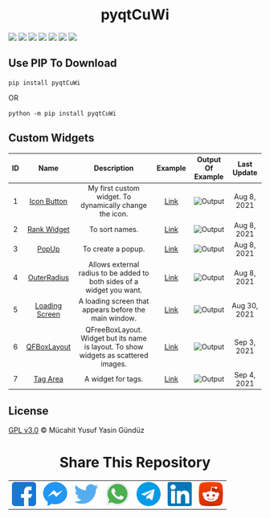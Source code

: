 <h1 align=center> pyqtCuWi </h1>
<p>
  <img src="https://img.shields.io/badge/python-3.6%2B-informational?style=flat-square&logo=python">
  <img src="https://img.shields.io/badge/license-GPL%203.0-succes.svg?style=flat-square&logo=license">
  <img src="https://img.shields.io/badge/version-2.0.2-important?style=flat-square">
  <a href="https://pypi.org/project/pyqtCuWi/"><img src="https://img.shields.io/badge/pypi-pyqtCuWi-cyan?style=flat-square"></a>
  <a href="https://github.com/myygunduz/pyqtCuWi/issues"><img src="https://img.shields.io/github/issues/myygunduz/pyqtCuWi?style=flat-square&color=red"></a>
  <img src="https://img.shields.io/github/stars/myygunduz/pyqtCuWi?style=flat-square&color=yellow">
  <img src="https://img.shields.io/github/forks/myygunduz/pyqtCuWi?style=flat-square&color=white">
</p>


<h2>Use PIP To Download</h2>

```
pip install pyqtCuWi
```
OR
```
python -m pip install pyqtCuWi
```


<h2>Custom Widgets</h2>

|  ID | Name | Description | Example | Output Of Example | Last Update |
| :-: | :--: | :---------: | :-----: | :---------------: | :---------: |
|  1  | [Icon Button](https://github.com/myygunduz/pyqtCuWi/blob/main/documentation.md#iconbutton) | My first custom widget. To dynamically change the icon. | [Link](https://github.com/myygunduz/pyqtCuWi/blob/main/example/exampleOfIconButton.py) | ![Output](https://github.com/myygunduz/pyqtCuWi/blob/main/gifs/iconButton.gif?raw=true) | Aug 8, 2021 |
|  2  | [Rank Widget](https://github.com/myygunduz/pyqtCuWi/blob/main/documentation.md#rank-widget) | To sort names. | [Link](https://github.com/myygunduz/pyqtCuWi/blob/main/example/exampleOfRankWidget.py) | ![Output](https://github.com/myygunduz/pyqtCuWi/blob/main/gifs/rankWidget.gif?raw=true) | Aug 8, 2021 |
|  3  | [PopUp](https://github.com/myygunduz/pyqtCuWi/blob/main/documentation.md#pop-up) | To create a popup. | [Link](https://github.com/myygunduz/pyqtCuWi/blob/main/example/exampeOfPopUp%26OuterRadius.py) | ![Output](https://github.com/myygunduz/pyqtCuWi/blob/main/gifs/popUp.gif?raw=true) | Aug 8, 2021 |
|  4  | [OuterRadius](https://github.com/myygunduz/pyqtCuWi/blob/main/documentation.md#outer-radius) | Allows external radius to be added to both sides of a widget you want. | [Link](https://github.com/myygunduz/pyqtCuWi/blob/main/example/exampeOfPopUp%26OuterRadius.py) | ![Output](https://github.com/myygunduz/pyqtCuWi/blob/main/gifs/outerRadius.gif?raw=true) | Aug 8, 2021 |
|  5  | [Loading Screen](https://github.com/myygunduz/pyqtCuWi/blob/main/documentation.md#loading-screen) | A loading screen that appears before the main window. | [Link](https://github.com/myygunduz/pyqtCuWi/blob/main/example/exampleOfLoadingScreen.py) | ![Output](https://github.com/myygunduz/pyqtCuWi/blob/main/gifs/loadingScreen.gif?raw=true) | Aug 30, 2021 |
|  6  | [QFBoxLayout](https://github.com/myygunduz/pyqtCuWi/blob/main/documentation.md#qfboxlayout) | QFreeBoxLayout. Widget but its name is layout. To show widgets as scattered images. | [Link](https://github.com/myygunduz/pyqtCuWi/blob/main/example/exampleOfQFBoxLayout.py) | ![Output](https://github.com/myygunduz/pyqtCuWi/blob/main/gifs/QFBoxLayout.gif?raw=true) | Sep 3, 2021 |
|  7  | [Tag Area](https://github.com/myygunduz/pyqtCuWi/blob/main/documentation.md#tag-area) | A widget for tags. | [Link](https://github.com/myygunduz/pyqtCuWi/blob/main/example/exampleOfTagArea.py) | ![Output](https://github.com/myygunduz/pyqtCuWi/blob/main/gifs/tagArea.gif?raw=true) | Sep 4, 2021 |

<h2>License</h2>
<p><a href="https://github.com/myygunduz/pyqtCuWi/blob/main/LICENSE.txt">GPL v3.0</a> © Mücahit Yusuf Yasin Gündüz

<h1 align=center> Share This Repository </h1>
<table align='center'>
    <tr>
        <td>
            <a href="https://web.facebook.com/sharer.php?t=This%20repo%20is%20great,%20check%20it%20out&u=https://github.com/myygunduz/pyqtCuWi&_rdc=1&_rdr" >
                <img src="https://raw.githubusercontent.com/myygunduz/Badge-Link-Creater/abb80580a8eca89dd21c068c58f9b6a428ce61ca/Assets/icons/facebook.svg" height="48" width="48" alt="Facebook"/>
            </a>
        </td>
        <td>
            <a href="https://www.facebook.com/dialog/send?link=https://github.com/myygunduz/pyqtCuWi&app_id=291494419107518&redirect_uri=https://github.com/myygunduz/pyqtCuWi" >
                <img src="https://raw.githubusercontent.com/myygunduz/Badge-Link-Creater/abb80580a8eca89dd21c068c58f9b6a428ce61ca/Assets/icons/messenger.svg" height="48" width="48" alt="Facebook Messenger"/>
            </a>
        </td>
        <td>
            <a href="https://twitter.com/intent/tweet?text=This%20repo%20is%20great,%20check%20it%20out&url=https://github.com/myygunduz/pyqtCuWi" >
                <img src="https://raw.githubusercontent.com/myygunduz/Badge-Link-Creater/abb80580a8eca89dd21c068c58f9b6a428ce61ca/Assets/icons/twitter.svg" height="48" width="48" alt="Twitter"/>
            </a>
        </td>
        <td>
            <a href="https://web.whatsapp.com/send?text=This%20repo%20is%20great,%20check%20it%20out https://github.com/myygunduz/pyqtCuWi" >
                <img src="https://raw.githubusercontent.com/myygunduz/Badge-Link-Creater/abb80580a8eca89dd21c068c58f9b6a428ce61ca/Assets/icons/whatsapp.svg" height="48" width="48" alt="WhatsApp"/>
            </a>
        </td>
        <td>
            <a href="https://t.me/share/url?url=https://github.com/myygunduz/pyqtCuWi&text=GThis%20repo%20is%20great,%20check%20it%20out" >
                <img src="https://raw.githubusercontent.com/myygunduz/Badge-Link-Creater/abb80580a8eca89dd21c068c58f9b6a428ce61ca/Assets/icons/telegram.svg" height="48" width="48" alt="Telegram"/>
            </a>
        </td>
        <td>
            <a href="https://www.linkedin.com/shareArticle?title=This%20repo%20is%20great,%20check%20it%20out&url=https://github.com/myygunduz/pyqtCuWi" >
                <img src="https://raw.githubusercontent.com/myygunduz/Badge-Link-Creater/abb80580a8eca89dd21c068c58f9b6a428ce61ca/Assets/icons/linkedin.svg" height="48" width="48" alt="LinkedIn"/>
            </a>
        </td>
        <td>
            <a href="https://www.reddit.com/submit?title=This%20repo%20is%20great,%20check%20it%20out&url=https://github.com/myygunduz/pyqtCuWi" >
                <img src="https://raw.githubusercontent.com/myygunduz/Badge-Link-Creater/abb80580a8eca89dd21c068c58f9b6a428ce61ca/Assets/icons/reddit.svg" height="48" width="48" alt="Reddit"/>
            </a>
        </td>
    </tr>

</table>

